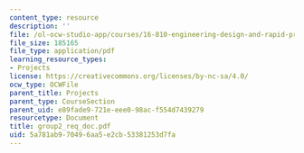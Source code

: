 ```yaml
---
content_type: resource
description: ''
file: /ol-ocw-studio-app/courses/16-810-engineering-design-and-rapid-prototyping-january-iap-2005/5a781ab970496aa5e2cb53381253d7fa_group2_req_doc.pdf
file_size: 185165
file_type: application/pdf
learning_resource_types:
- Projects
license: https://creativecommons.org/licenses/by-nc-sa/4.0/
ocw_type: OCWFile
parent_title: Projects
parent_type: CourseSection
parent_uid: e89fade9-721e-eee0-98ac-f554d7439279
resourcetype: Document
title: group2_req_doc.pdf
uid: 5a781ab9-7049-6aa5-e2cb-53381253d7fa
---
```

